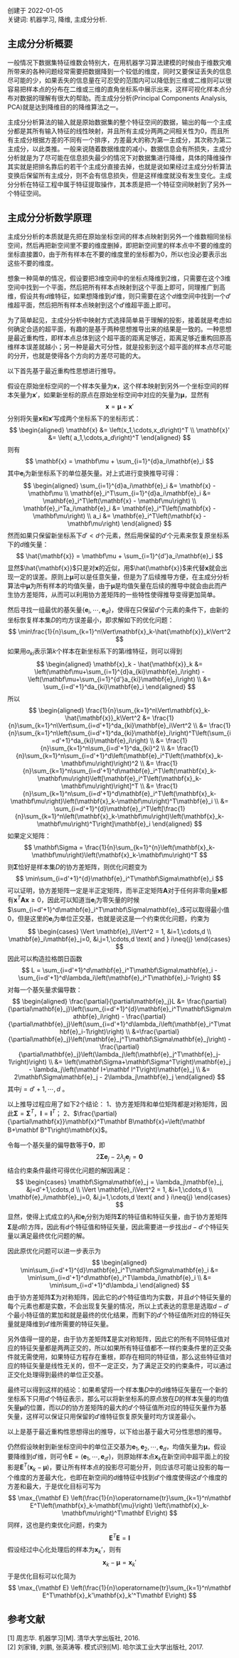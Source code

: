 创建于 2022-01-05<br>
关键词: 机器学习, 降维, 主成分分析.
## 主成分分析概要

一般情况下数据集特征维数会特别大，在用机器学习算法建模的时候由于维数灾难所带来的各种问题经常需要把数据降到一个较低的维度，同时又要保证丢失的信息尽可能的少，如果丢失的信息量在可忍受的范围内可以降低到三维或二维则可以很容易把样本点的分布在二维或三维的直角坐标系中展示出来，这样可视化样本点分布对数据的理解有很大的帮助。而主成分分析(Principal Components Analysis, PCA)就是达到降维目的的降维算法之一。

主成分分析算法的输入就是原始数据集的整个特征空间的数据，输出的每一个主成分都是其所有输入特征的线性映射，并且所有主成分两两之间相关性为$0$，而且所有主成分根据方差的不同有一个排序，方差最大的称为第一主成分，其次称为第二主成分，以此类推。一般来说随着数据维度的减小，数据信息会有所损失，主成分分析就是为了尽可能在信息损失最少的情况下对数据集进行降维，具体的降维操作其实就是把排名靠后的若干个主成分直接去掉，也就是说如果经过主成分分析算法变换后保留所有主成分，则不会有信息损失，但是这样维度就没有发生变化。主成分分析在特征工程中属于特征提取操作，其本质是把一个特征空间映射到了另外一个特征空间。

## 主成分分析数学原理

主成分分析的本质就是先把在原始坐标空间的样本点映射到另外一个维数相同坐标空间，然后再把新空间里不要的维度删掉，即把新空间里的样本点中不要的维度的坐标直接置$0$，由于所有样本在不要的维度里的坐标都为$0$，所以也没必要表示出这些不要的维度。

想象一种简单的情况，假设要把$3$维空间中的坐标点降维到$2$维，只需要在这个$3$维空间中找到一个平面，然后把所有样本点映射到这个平面上即可，同理推广到高维，假设共有$d$维特征，如果想降维到$d'$维，则只需要在这个$d$维空间中找到一个$d'$维超平面，然后把所有样本点映射到这个$d'$维超平面上即可。

为了简单起见，主成分分析中映射方式选择简单易于理解的投影，接着就是考虑如何确定合适的超平面，有趣的是基于两种思想推导出来的结果是一致的。一种思想是最近重构性，即样本点总体到这个超平面的距离足够近，距离足够近重构回原高维样本误差就越小；另一种是最大可分性，就是投影到这个超平面的样本点尽可能的分开，也就是使得各个方向的方差尽可能的大。

以下首先基于最近重构性思想进行推导。

假设在原始坐标空间的一个样本矢量为$\boldsymbol{x}$，这个样本映射到另外一个坐标空间的样本矢量为$\boldsymbol{x}'$，如果新坐标的原点在原始坐标空间中对应的矢量为$\boldsymbol{\mu}$，显然有
$$
\boldsymbol{x} = \boldsymbol{\mu} + \boldsymbol{x}'
$$
分别将矢量$\boldsymbol{x}$和$\boldsymbol{x}'$写成两个坐标系下的坐标形式：
$$
\begin{aligned}
\mathbf{x} &= \left(x_1,\cdots,x_d\right)^T \\
\mathbf{x}' &= \left( a_1,\cdots,a_d\right)^T
\end{aligned}
$$
则有
$$
\mathbf{x} = \mathbf\mu + \sum_{i=1}^{d}a_i\mathbf{e}_i
$$
其中$\mathbf{e}_i$为新坐标系下的单位基矢量。对上式进行变换推导可得：
$$
\begin{aligned}
\sum_{i=1}^{d}a_i\mathbf{e}_i &= \mathbf{x} - \mathbf\mu \\
\mathbf{e}_i^T\sum_{i=1}^{d}a_i\mathbf{e}_i &= \mathbf{e}_i^T\left(\mathbf{x} - \mathbf\mu\right) \\
\mathbf{e}_i^Ta_i\mathbf{e}_i &= \mathbf{e}_i^T\left(\mathbf{x} - \mathbf\mu\right) \\
a_i &= \mathbf{e}_i^T\left(\mathbf{x} - \mathbf\mu\right)
\end{aligned}
$$
然而如果只保留新坐标系下$d'<d$个元素，然后用保留的$d'$个元素来恢复原坐标系下的$d$维矢量：
$$
\hat{\mathbf{x}} = \mathbf\mu + \sum_{i=1}^{d'}a_i\mathbf{e}_i
$$
显然$\hat{\mathbf{x}}$只是对$\mathbf{x}$的近似，用$\hat{\mathbf{x}}$来代替$\mathbf{x}$就会出现一定的误差。原则上$\mathbf{\mu}$可以是任意矢量，但是为了后续推导方便，在主成分分析算法中$\mathbf{\mu}$为所有样本的均值矢量，由于$\mathbf{\mu}$是均值矢量在后续的推导中就会由此而产生协方差矩阵，从而可以利用协方差矩阵的一些特性使得推导变得更加简单。

然后寻找一组最优的基矢量$\{\mathbf{e}_i,\cdots,\mathbf{e}_d\}$，使得在只保留$d'$个元素的条件下，由新的坐标恢复样本集$D$的均方误差最小，即求解如下的优化问题：
$$
\min\frac{1}{n}\sum_{k=1}^n\Vert\mathbf{x}_k-\hat{\mathbf{x}}_k\Vert^2
$$
如果用$a_{ki}$表示第$k$个样本在新坐标系下的第$i$维特征，则可以得到
$$
\begin{aligned}
\mathbf{x}_k - \hat{\mathbf{x}}_k &= \left(\mathbf\mu+\sum_{i=1}^{d}a_{ki}\mathbf{e}_i\right) - \left(\mathbf\mu+\sum_{i=1}^{d'}a_{ki}\mathbf{e}_i\right) \\
&= \sum_{i=d'+1}^da_{ki}\mathbf{e}_i
\end{aligned}
$$
所以
$$
\begin{aligned}
\frac{1}{n}\sum_{k=1}^n\Vert\mathbf{x}_k-\hat{\mathbf{x}}_k\Vert^2 &= \frac{1}{n}\sum_{k=1}^n\Vert\sum_{i=d'+1}^da_{ki}\mathbf{e}_i\Vert^2 \\
&= \frac{1}{n}\sum_{k=1}^n\left(\sum_{i=d'+1}^da_{ki}\mathbf{e}_i\right)^T\left(\sum_{i=d'+1}^da_{ki}\mathbf{e}_i\right) \\
&= \frac{1}{n}\sum_{k=1}^n\sum_{i=d'+1}^da_{ki}^2 \\
&= \frac{1}{n}\sum_{k=1}^n\sum_{i=d'+1}^d\left(\mathbf{e}_i^T\left(\mathbf{x}_k-\mathbf\mu\right)\right)^2 \\
&= \frac{1}{n}\sum_{k=1}^n\sum_{i=d'+1}^d\mathbf{e}_i^T\left(\mathbf{x}_k-\mathbf\mu\right)\left[\mathbf{e}_i^T\left(\mathbf{x}_k-\mathbf\mu\right)\right]^T \\
&= \frac{1}{n}\sum_{k=1}^n\sum_{i=d'+1}^d\mathbf{e}_i^T\left(\mathbf{x}_k-\mathbf\mu\right)\left(\mathbf{x}_k-\mathbf\mu\right)^T\mathbf{e}_i \\
&= \sum_{i=d'+1}^{d}\mathbf{e}_i^T\left[\frac{1}{n}\sum_{k=1}^n\left(\mathbf{x}_k-\mathbf\mu\right)\left(\mathbf{x}_k-\mathbf\mu\right)^T\right]\mathbf{e}_i
\end{aligned}
$$
如果定义矩阵：
$$
\mathbf\Sigma = \frac{1}{n}\sum_{k=1}^{n}\left(\mathbf{x}_k-\mathbf\mu\right)\left(\mathbf{x}_k-\mathbf\mu\right)^T
$$
则$\mathbf\Sigma$恰好是样本集$D$的协方差矩阵，则优化问题变为
$$
\min\sum_{i=d'+1}^{d}\mathbf{e}_i^T\mathbf\Sigma\mathbf{e}_i
$$
可以证明，协方差矩阵一定是半正定矩阵，而半正定矩阵$\mathbf A$对于任何非零向量$\mathbf{x}$都有$\mathbf{x}^T\mathbf A\mathbf{x}\geq0$，因此可以知道当$\mathbf{e}_i$为零矢量的时候$\sum_{i=d'+1}^d\mathbf{e}_i^T\mathbf\Sigma\mathbf{e}_i$可以取得最小值$0$，但是这里的$\mathbf{e}_i$为单位正交基，也就是说这是一个约束优化问题，约束为
$$
\begin{cases}
\Vert \mathbf{e}_i\Vert^2 = 1, &i=1,\cdots,d \\
\mathbf{e}_i\mathbf{e}_j=0, &i,j=1,\cdots,d \text{ and } i\neq{j} 
\end{cases}
$$
因此可以构造拉格朗日函数
$$
L = \sum_{i=d'+1}^d\mathbf{e}_i^T\mathbf\Sigma\mathbf{e}_i - \sum_{i=d'+1}^d\lambda_i\left(\mathbf{e}_i^T\mathbf{e}_i-1\right)
$$
对每一个基矢量求偏导数：
$$
\begin{aligned}
\frac{\partial}{\partial\mathbf{e}_j}L &= \frac{\partial}{\partial\mathbf{e}_j}\left(\sum_{i=d'+1}^{d}\mathbf{e}_i^T\mathbf\Sigma\mathbf{e}_i\right) - \frac{\partial}{\partial\mathbf{e}_j}\left(\sum_{i=d'+1}^d\lambda_i\left(\mathbf{e}_i^T\mathbf{e}_i-1\right)\right) \\
&=\frac{\partial}{\partial\mathbf{e}_j}\left(\mathbf{e}_j^T\mathbf\Sigma\mathbf{e}_j\right) - \frac{\partial}{\partial\mathbf{e}_j}\left(\lambda_j\left(\mathbf{e}_j^T\mathbf{e}_j-1\right)\right) \\
&= \left(\mathbf\Sigma+\mathbf\Sigma^T\right)\mathbf{e}_j - \lambda_j\left(\mathbf I+\mathbf I^T\right)\mathbf{e}_j \\
&= 2\mathbf\Sigma\mathbf{e}_j - 2\lambda_j\mathbf{e}_j
\end{aligned}
$$
其中$j=d'+1,\cdots,d$ 。

以上推导过程应用了如下2个结论：
1、协方差矩阵和单位矩阵都是对称矩阵，因此$\mathbf\Sigma=\mathbf\Sigma^T$，$\mathbf I=\mathbf I^T$；
2、$\frac{\partial}{\partial\mathbf{x}}\mathbf{x}^T\mathbf B\mathbf{x}=\left(\mathbf B+\mathbf B^T\right)\mathbf{x}$。

令每一个基矢量的偏导数等于$\mathbf0$，即
$$
2\mathbf\Sigma\mathbf{e}_j - 2\lambda_j\mathbf{e}_j = \mathbf 0
$$
结合约束条件最终可得优化问题的解因满足：
$$
\begin{cases}
\mathbf\Sigma\mathbf{e}_j = \lambda_j\mathbf{e}_j, &j=d'+1,\cdots,d \\
\Vert \mathbf{e}_i\Vert^2 = 1, &i=1,\cdots,d \\
\mathbf{e}_i\mathbf{e}_j=0, &i,j=1,\cdots,d \text{ and } i\neq{j}
\end{cases}
$$
显然，使得上式成立的$\lambda_j$和$\mathbf{e}_j$分别为矩阵$\mathbf \Sigma$的特征值和特征矢量，由于协方差矩阵$\mathbf  \Sigma$是$d$阶方阵，因此有$d$个特征值和特征矢量，因此需要进一步找出$d-d'$个特征矢量以满足最终优化问题的解。

因此原优化问题可以进一步表示为
$$
\begin{aligned}
\min\sum_{i=d'+1}^{d}\mathbf{e}_i^T\mathbf\Sigma\mathbf{e}_i &= \min\sum_{i=d'+1}^d\mathbf{e}_i^T\lambda_i\mathbf{e}_i \\
&= \min\sum_{i=d'+1}^d\lambda_i
\end{aligned}
$$
由于协方差矩阵$\mathbf \Sigma$为对称矩阵，因此它的$d$个特征值均为实数，并且$d$个特征矢量的每个元素也都是实数，不会出现复矢量的情况，所以上式表达的意思是选取$d-d'$个最小特征值的累加和就是最终的优化结果，而剩下的$d'$个特征值所对应的特征矢量就是降维到$d'$维所需要的特征矢量。

另外值得一提的是，由于协方差矩阵$\mathbf \Sigma$是实对称矩阵，因此它的所有不同特征值对应的特征矢量都是两两正交的，所以如果所有特征值都不一样约束条件里的正交条件就无需使用，如果特征方程存在重根，即存在相同的特征值，那么这些特征值对应的特征矢量是线性无关的，但不一定正交，为了满足正交的约束条件，可以通过正交化处理得到最终的单位正交基。

最终可以得到这样的结论：如果希望将一个样本集$D$中的$d$维特征矢量在一个新的坐标系下只用$d'$个特征表示，那么可以将新坐标系的原点放在$D$的样本矢量的均值矢量$\mathbf\mu$的位置，而以$D$的协方差矩阵的最大的$d'$个特征值所对应的特征矢量作为基矢量，这样可以保证只用保留的$d'$维特征恢复原矢量时均方误差最小。

以上是基于最近重构性思想得出的推导，以下给出基于最大可分性思想的推导。

仍然假设映射到新坐标空间中的单位正交基为$\mathbf{e}_1,\mathbf{e}_2,\cdots,\mathbf{e}_d$，均值矢量为$\mathbf{\mu}$，假设要降维到$d'$维，则可令$\mathbf E=\left(\mathbf{e}_1,\cdots,\mathbf{e}_{d'}\right)$，则原始样本点$\mathbf{x}_k$在新空间中超平面上的投影是$\mathbf E^T\left(\mathbf{x}_k-\mathbf\mu\right)$，要让所有样本点的投影尽可能分开，则应该尽可能让投影的每一个维度的方差最大化，也即在新空间的$d$维特征中找到$d'$个维度使得这$d'$个维度的方差和最大，于是优化目标可写为
$$
\max_{\mathbf E} \left(\frac{1}{n}\operatorname{tr}\sum_{k=1}^n\mathbf E^T\left(\mathbf{x}_k-\mathbf{\mu}\right)
\left(\mathbf{x}_k-\mathbf\mu\right)^T\mathbf E\right)
$$
同样，这也是约束优化问题，约束为
$$
\mathbf E^T\mathbf E=\mathbf I
$$
假设经过中心化处理后的样本为${\mathbf x}_{k}’$，则有
$$
\mathbf{x}_k-\mathbf\mu=\mathbf x_k'
$$
于是优化目标可以化简为
$$
\max_{\mathbf E} \left(\frac{1}{n}\operatorname{tr}\sum_{k=1}^n\mathbf E^T\mathbf{x}_k'\mathbf{x}_k'^T\mathbf E\right)
$$




## 参考文献

[1] 周志华. 机器学习[M]. 清华大学出版社, 2016.<br>
[2] 刘家锋, 刘鹏, 张英涛等. 模式识别[M]. 哈尔滨工业大学出版社, 2017.<br>



